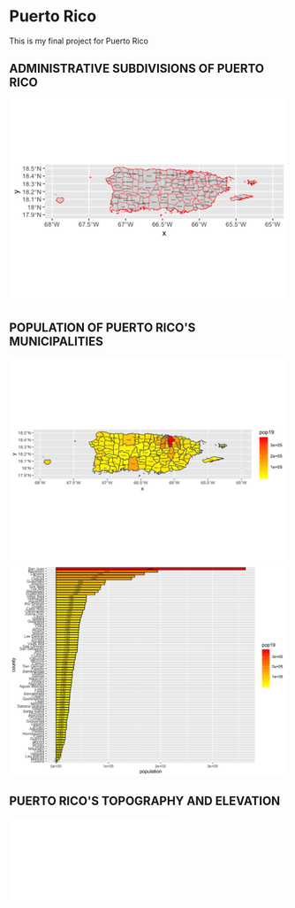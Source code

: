 # Puerto Rico

This is my final project for Puerto Rico

## ADMINISTRATIVE SUBDIVISIONS OF PUERTO RICO
![](Rplot07.png)

## POPULATION OF PUERTO RICO'S MUNICIPALITIES
![](puert_pop19.png)
![](puert_bplt.png)

## PUERTO RICO'S TOPOGRAPHY AND ELEVATION
![](puert_map_contour.png.pdf)

